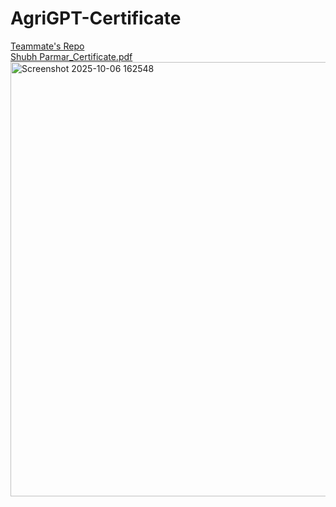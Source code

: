 # AgriGPT-Certificate
[Teammate's Repo](https://github.com/Mohit0444/AgriGPT-Google-Hackathon)  
[Shubh Parmar_Certificate.pdf](https://github.com/user-attachments/files/22720562/Shubh.Parmar_Certificate.pdf)
<img width="1235" height="695" alt="Screenshot 2025-10-06 162548" src="https://github.com/user-attachments/assets/379156eb-3453-4556-bbac-7a08d5a2febf" />
